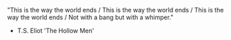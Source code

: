 "This is the way the world ends /
This is the way the world ends /
This is the way the world ends /
Not with a bang but with a whimper."

- T.S. Eliot 'The Hollow Men'